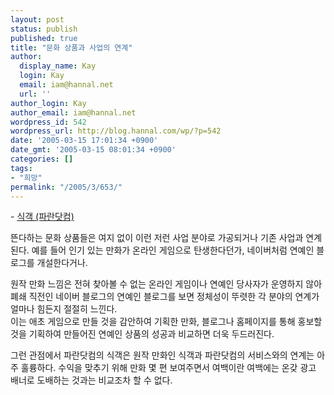 ```yaml
---
layout: post
status: publish
published: true
title: "문화 상품과 사업의 연계"
author:
  display_name: Kay
  login: Kay
  email: iam@hannal.net
  url: ''
author_login: Kay
author_email: iam@hannal.net
wordpress_id: 542
wordpress_url: http://blog.hannal.com/wp/?p=542
date: '2005-03-15 17:01:34 +0900'
date_gmt: '2005-03-15 08:01:34 +0900'
categories: []
tags:
- "희망"
permalink: "/2005/3/653/"
---
```

<p>- <a href="http://sik.paran.com/f_view.htm?uid=car_007">식객 (파란닷컴)</a></p>
<p>뜬다하는 문화 상품들은 여지 없이 이런 저런 사업 분야로 가공되거나 기존 사업과 연계된다. 예를 들어 인기 있는 만화가 온라인 게임으로 탄생한다던가, 네이버처럼 연예인 블로그를 개설한다거나.</p>
<p>원작 만화 느낌은 전혀 찾아볼 수 없는 온라인 게임이나 연예인 당사자가 운영하지 않아 폐쇄 직전인 네이버 블로그의 연예인 블로그를 보면 정체성이 뚜렷한 각 분야의 연계가 얼마나 힘든지 절절히 느낀다.<br />
이는 애초 게임으로 만들 것을 감안하여 기획한 만화, 블로그나 홈페이지를 통해 홍보할 것을 기획하여 만들어진 연예인 상품의 성공과 비교하면 더욱 두드러진다.</p>
<p>그런 관점에서 파란닷컴의 식객은 원작 만화인 식객과 파란닷컴의 서비스와의 연계는 아주 훌륭하다. 수익을 맞추기 위해 만화 몇 편 보여주면서 여백이란 여백에는 온갖 광고 배너로 도배하는 것과는 비교조차 할 수 없다.</p>
